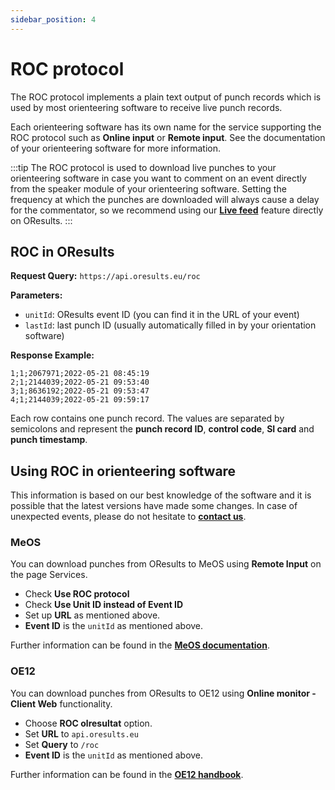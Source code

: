 ```yaml
---
sidebar_position: 4
---
```


# ROC protocol

The ROC protocol implements a plain text output of punch records which is used by most orienteering software to receive live punch records.

Each orienteering software has its own name for the service supporting the ROC protocol such as **Online input** or **Remote input**. See the documentation of your orienteering software for more information.

:::tip
The ROC protocol is used to download live punches to your orienteering software in case you want to comment on an event directly from the speaker module of your orienteering software. Setting the frequency at which the punches are downloaded will always cause a delay for the commentator, so we recommend using our **[Live feed](../tutorials/speaker.md)** feature directly on OResults.
:::

## ROC in OResults

**Request Query:** `https://api.oresults.eu/roc`

**Parameters:**
- `unitId`: OResults event ID (you can find it in the URL of your event) 
- `lastId`: last punch ID (usually automatically filled in by your orientation software)

**Response Example:**
```
1;1;2067971;2022-05-21 08:45:19
2;1;2144039;2022-05-21 09:53:40
3;1;8636192;2022-05-21 09:53:47
4;1;2144039;2022-05-21 09:59:17
```

Each row contains one punch record. The values are separated by semicolons and represent the **punch record ID**, **control code**, **SI card** and **punch timestamp**.


## Using ROC in orienteering software

This information is based on our best knowledge of the software and it is possible that the latest versions have made some changes. In case of unexpected events, please do not hesitate to **[contact us](https://oresults.eu/contact)**.

### MeOS

You can download punches from OResults to MeOS using **Remote Input** on the page Services. 

- Check **Use ROC protocol**
- Check **Use Unit ID instead of Event ID**
- Set up **URL** as mentioned above.
- **Event ID** is the `unitId` as mentioned above.

Further information can be found in the **[MeOS documentation](https://www.melin.nu/meos/en/show.php)**.

### OE12

You can download punches from OResults to OE12 using **Online monitor - Client Web** functionality.

- Choose **ROC olresultat** option.
- Set **URL** to  `api.oresults.eu`
- Set **Query** to `/roc`
- **Event ID** is the `unitId` as mentioned above.

Further information can be found in the **[OE12 handbook](https://sportsoftware.de/downloads)**.
